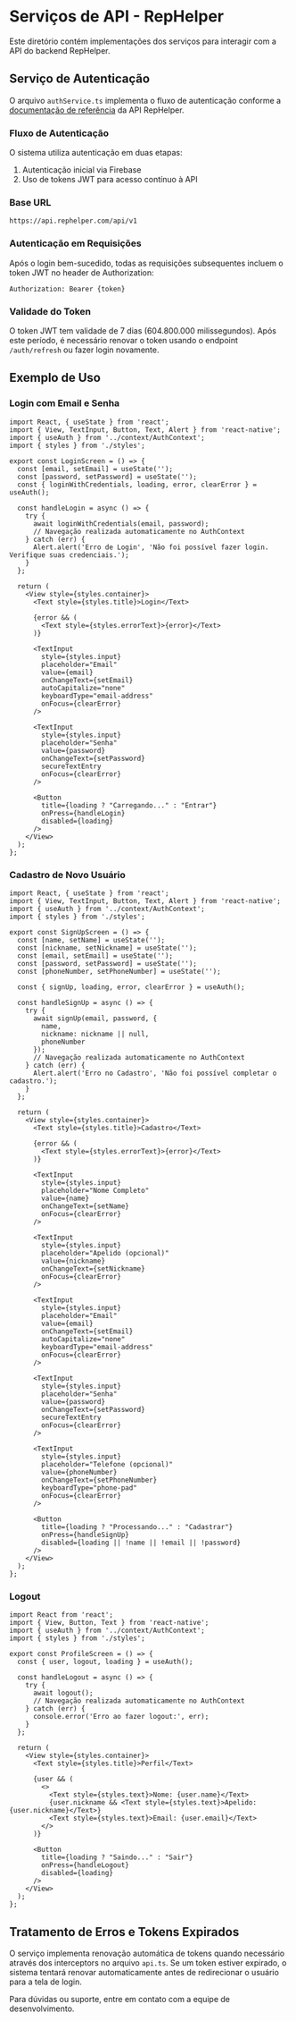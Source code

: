 # Serviços de API - RepHelper

Este diretório contém implementações dos serviços para interagir com a API do backend RepHelper.

## Serviço de Autenticação

O arquivo `authService.ts` implementa o fluxo de autenticação conforme a [documentação de referência](https://api.rephelper.com/docs) da API RepHelper. 

### Fluxo de Autenticação

O sistema utiliza autenticação em duas etapas:

1. Autenticação inicial via Firebase
2. Uso de tokens JWT para acesso contínuo à API

### Base URL

```
https://api.rephelper.com/api/v1
```

### Autenticação em Requisições

Após o login bem-sucedido, todas as requisições subsequentes incluem o token JWT no header de Authorization:

```
Authorization: Bearer {token}
```

### Validade do Token

O token JWT tem validade de 7 dias (604.800.000 milissegundos). Após este período, é necessário renovar o token usando o endpoint `/auth/refresh` ou fazer login novamente.

## Exemplo de Uso

### Login com Email e Senha

```tsx
import React, { useState } from 'react';
import { View, TextInput, Button, Text, Alert } from 'react-native';
import { useAuth } from '../context/AuthContext';
import { styles } from './styles';

export const LoginScreen = () => {
  const [email, setEmail] = useState('');
  const [password, setPassword] = useState('');
  const { loginWithCredentials, loading, error, clearError } = useAuth();

  const handleLogin = async () => {
    try {
      await loginWithCredentials(email, password);
      // Navegação realizada automaticamente no AuthContext
    } catch (err) {
      Alert.alert('Erro de Login', 'Não foi possível fazer login. Verifique suas credenciais.');
    }
  };

  return (
    <View style={styles.container}>
      <Text style={styles.title}>Login</Text>
      
      {error && (
        <Text style={styles.errorText}>{error}</Text>
      )}
      
      <TextInput
        style={styles.input}
        placeholder="Email"
        value={email}
        onChangeText={setEmail}
        autoCapitalize="none"
        keyboardType="email-address"
        onFocus={clearError}
      />
      
      <TextInput
        style={styles.input}
        placeholder="Senha"
        value={password}
        onChangeText={setPassword}
        secureTextEntry
        onFocus={clearError}
      />
      
      <Button
        title={loading ? "Carregando..." : "Entrar"}
        onPress={handleLogin}
        disabled={loading}
      />
    </View>
  );
};
```

### Cadastro de Novo Usuário

```tsx
import React, { useState } from 'react';
import { View, TextInput, Button, Text, Alert } from 'react-native';
import { useAuth } from '../context/AuthContext';
import { styles } from './styles';

export const SignUpScreen = () => {
  const [name, setName] = useState('');
  const [nickname, setNickname] = useState('');
  const [email, setEmail] = useState('');
  const [password, setPassword] = useState('');
  const [phoneNumber, setPhoneNumber] = useState('');
  
  const { signUp, loading, error, clearError } = useAuth();

  const handleSignUp = async () => {
    try {
      await signUp(email, password, {
        name,
        nickname: nickname || null,
        phoneNumber
      });
      // Navegação realizada automaticamente no AuthContext
    } catch (err) {
      Alert.alert('Erro no Cadastro', 'Não foi possível completar o cadastro.');
    }
  };

  return (
    <View style={styles.container}>
      <Text style={styles.title}>Cadastro</Text>
      
      {error && (
        <Text style={styles.errorText}>{error}</Text>
      )}
      
      <TextInput
        style={styles.input}
        placeholder="Nome Completo"
        value={name}
        onChangeText={setName}
        onFocus={clearError}
      />
      
      <TextInput
        style={styles.input}
        placeholder="Apelido (opcional)"
        value={nickname}
        onChangeText={setNickname}
        onFocus={clearError}
      />
      
      <TextInput
        style={styles.input}
        placeholder="Email"
        value={email}
        onChangeText={setEmail}
        autoCapitalize="none"
        keyboardType="email-address"
        onFocus={clearError}
      />
      
      <TextInput
        style={styles.input}
        placeholder="Senha"
        value={password}
        onChangeText={setPassword}
        secureTextEntry
        onFocus={clearError}
      />
      
      <TextInput
        style={styles.input}
        placeholder="Telefone (opcional)"
        value={phoneNumber}
        onChangeText={setPhoneNumber}
        keyboardType="phone-pad"
        onFocus={clearError}
      />
      
      <Button
        title={loading ? "Processando..." : "Cadastrar"}
        onPress={handleSignUp}
        disabled={loading || !name || !email || !password}
      />
    </View>
  );
};
```

### Logout

```tsx
import React from 'react';
import { View, Button, Text } from 'react-native';
import { useAuth } from '../context/AuthContext';
import { styles } from './styles';

export const ProfileScreen = () => {
  const { user, logout, loading } = useAuth();

  const handleLogout = async () => {
    try {
      await logout();
      // Navegação realizada automaticamente no AuthContext
    } catch (err) {
      console.error('Erro ao fazer logout:', err);
    }
  };

  return (
    <View style={styles.container}>
      <Text style={styles.title}>Perfil</Text>
      
      {user && (
        <>
          <Text style={styles.text}>Nome: {user.name}</Text>
          {user.nickname && <Text style={styles.text}>Apelido: {user.nickname}</Text>}
          <Text style={styles.text}>Email: {user.email}</Text>
        </>
      )}
      
      <Button
        title={loading ? "Saindo..." : "Sair"}
        onPress={handleLogout}
        disabled={loading}
      />
    </View>
  );
};
```

## Tratamento de Erros e Tokens Expirados

O serviço implementa renovação automática de tokens quando necessário através dos interceptors no arquivo `api.ts`. Se um token estiver expirado, o sistema tentará renovar automaticamente antes de redirecionar o usuário para a tela de login.

Para dúvidas ou suporte, entre em contato com a equipe de desenvolvimento. 